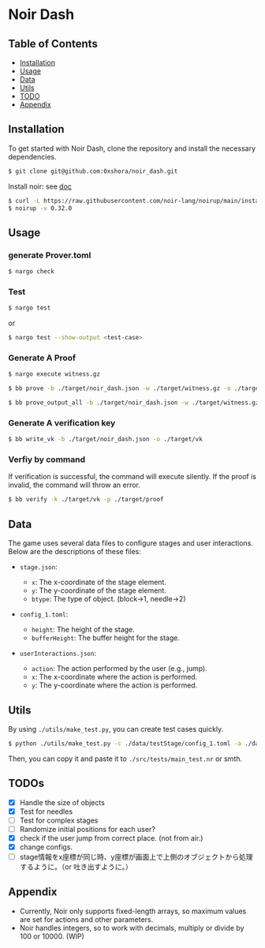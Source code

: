 # Noir Dash


## Table of Contents
- [Installation](#installation)
- [Usage](#usage)
- [Data](#data)
- [Utils](#utils)
- [TODO](#todo)
- [Appendix](#appendix)

## Installation

To get started with Noir Dash, clone the repository and install the necessary dependencies.

```sh
$ git clone git@github.com:0xshora/noir_dash.git
```

Install noir: see [doc](https://noir-lang.org/docs/getting_started/installation/)

```sh
$ curl -L https://raw.githubusercontent.com/noir-lang/noirup/main/install | bash
$ noirup -v 0.32.0
```

## Usage

### generate Prover.toml

```sh
$ nargo check
```

### Test
```sh
$ nargo test
```

or 
```sh
$ nargo test --show-output <test-case>
```

### Generate A Proof

```sh
$ nargo execute witness.gz
```

```sh
$ bb prove -b ./target/noir_dash.json -w ./target/witness.gz -o ./target/proof
```

```sh
$ bb prove_output_all -b ./target/noir_dash.json -w ./target/witness.gz -o ./target/output
```

### Generate A verification key
```sh
$ bb write_vk -b ./target/noir_dash.json -o ./target/vk       
```


### Verfiy by command
If verification is successful, the command will execute silently. If the proof is invalid, the command will throw an error.

```sh
$ bb verify -k ./target/vk -p ./target/proof
```

## Data

The game uses several data files to configure stages and user interactions. Below are the descriptions of these files:

- `stage.json`:
  - `x`: The x-coordinate of the stage element.
  - `y`: The y-coordinate of the stage element.
  - `btype`: The type of object. (block->1, needle->2)

- `config_1.toml`:
  - `height`: The height of the stage.
  - `bufferHeight`: The buffer height for the stage.

- `userInteractions.json`:
  - `action`: The action performed by the user (e.g., jump).
  - `x`: The x-coordinate where the action is performed.
  - `y`: The y-coordinate where the action is performed.


## Utils
By using `./utils/make_test.py`, you can create test cases quickly.

```sh
$ python ./utils/make_test.py -c ./data/testStage/config_1.toml -a ./data/testStage/userInteractions_Clear_1.json -o ./data/stage.json
```

Then, you can copy it and paste it to `./src/tests/main_test.nr` or smth.

## TODOs
- [x] Handle the size of objects
- [x] Test for needles
- [ ] Test for complex stages
- [ ] Randomize initial positions for each user?
- [x] check if the user jump from correct place. (not from air.)
- [x] change configs.
- [ ] stage情報をx座標が同じ時、y座標が画面上で上側のオブジェクトから処理するように。（or 吐き出すように。）
<!-- - [ ] jump from ground or block(id) -> check if the y value is valid or not. -->

## Appendix
- Currently, Noir only supports fixed-length arrays, so maximum values are set for actions and other parameters.
- Noir handles integers, so to work with decimals, multiply or divide by 100 or 10000. (WIP)